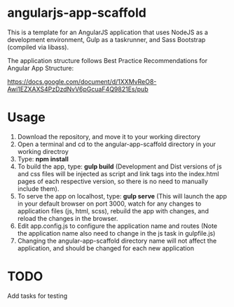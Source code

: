 angularjs-app-scaffold
======================
This is a template for an AngularJS application that uses NodeJS as a development environment, Gulp as a taskrunner, and Sass Bootstrap (compiled via libass).  

The application structure follows Best Practice Recommendations for Angular App Structure:

https://docs.google.com/document/d/1XXMvReO8-Awi1EZXAXS4PzDzdNvV6pGcuaF4Q9821Es/pub


Usage
=====
1. Download the repository, and move it to your working directory
2. Open a terminal and cd to the angular-app-scaffold directory in your working directroy
3. Type: **npm install**
4. To build the app, type: **gulp build** (Development and Dist versions of js and css files will be injected as script and link tags into the index.html pages of each respective version, so there is no need to manually include them).
5. To serve the app on localhost, type: **gulp serve** (This will launch the app in your default browser on port 3000, watch for any changes to application files (js, html, scss), rebuild the app with changes, and reload the changes in the browser.
6. Edit app.config.js to configure the application name and routes (Note the application name also need to change in the js task in gulpfile.js)
7. Changing the angular-app-scaffold directory name will not affect the application, and should be changed for each new application


TODO
====
Add tasks for testing
